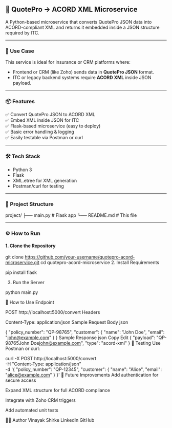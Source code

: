 ## 🚀 QuotePro → ACORD XML Microservice

A Python-based microservice that converts QuotePro JSON data into ACORD-compliant XML and returns it embedded inside a JSON structure required by ITC.

---

### 🧠 Use Case

This service is ideal for insurance or CRM platforms where:
- Frontend or CRM (like Zoho) sends data in **QuotePro JSON** format.
- ITC or legacy backend systems require **ACORD XML** inside JSON payload.

---

### 📦 Features

✅ Convert QuotePro JSON to ACORD XML  
✅ Embed XML inside JSON for ITC  
✅ Flask-based microservice (easy to deploy)  
✅ Basic error handling & logging  
✅ Easily testable via Postman or curl

---

### 🛠️ Tech Stack

- Python 3
- Flask
- XML.etree for XML generation
- Postman/curl for testing

---

### 📂 Project Structure

project/
├── main.py # Flask app
└── README.md # This file


---

### ⚙️ How to Run

#### 1. Clone the Repository


git clone https://github.com/your-username/quotepro-acord-microservice.git
cd quotepro-acord-microservice
2. Install Requirements

pip install flask

3. Run the Server

python main.py

📮 How to Use
Endpoint


POST http://localhost:5000/convert
Headers

Content-Type: application/json
Sample Request Body
json

{
  "policy_number": "QP-98765",
  "customer": {
    "name": "John Doe",
    "email": "john@example.com"
  }
}
Sample Response
json
Copy
Edit
{
  "payload": "<ACORD><Insurance><PolicyNumber>QP-98765</PolicyNumber><CustomerName>John Doe</CustomerName><CustomerEmail>john@example.com</CustomerEmail></Insurance></ACORD>",
  "type": "acord-xml"
}
🧪 Testing
Use Postman or curl:


curl -X POST http://localhost:5000/convert \
-H "Content-Type: application/json" \
-d '{
  "policy_number": "QP-12345",
  "customer": {
    "name": "Alice",
    "email": "alice@example.com"
  }
}'
📌 Future Improvements
Add authentication for secure access

Expand XML structure for full ACORD compliance

Integrate with Zoho CRM triggers

Add automated unit tests

👨‍💻 Author
Vinayak Shirke
LinkedIn
GitHub
